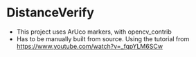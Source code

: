 # DistanceVerify
- This project uses ArUco markers, with opencv_contrib
- Has to be manually built from source. Using the tutorial from https://www.youtube.com/watch?v=_fqpYLM6SCw